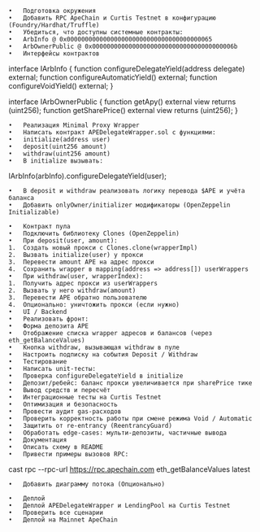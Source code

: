 	•	Подготовка окружения
	•	Добавить RPC ApeChain и Curtis Testnet в конфигурацию (Foundry/Hardhat/Truffle)
	•	Убедиться, что доступны системные контракты:
	•	ArbInfo @ 0x0000000000000000000000000000000000000065
	•	ArbOwnerPublic @ 0x000000000000000000000000000000000000006b
	•	Интерфейсы контрактов

interface IArbInfo {
    function configureDelegateYield(address delegate) external;
    function configureAutomaticYield() external;
    function configureVoidYield() external;
}

interface IArbOwnerPublic {
    function getApy() external view returns (uint256);
    function getSharePrice() external view returns (uint256);
}


	•	Реализация Minimal Proxy Wrapper
	•	Написать контракт APEDelegateWrapper.sol с функциями:
	•	initialize(address user)
	•	deposit(uint256 amount)
	•	withdraw(uint256 amount)
	•	В initialize вызывать:

IArbInfo(arbInfo).configureDelegateYield(user);


	•	В deposit и withdraw реализовать логику перевода $APE и учёта баланса
	•	Добавить onlyOwner/initializer модификаторы (OpenZeppelin Initializable)

	•	Контракт пула
	•	Подключить библиотеку Clones (OpenZeppelin)
	•	При deposit(user, amount):
	1.	Создать новый прокси с Clones.clone(wrapperImpl)
	2.	Вызвать initialize(user) у прокси
	3.	Перевести amount APE на адрес прокси
	4.	Сохранить wrapper в mapping(address => address[]) userWrappers
	•	При withdraw(user, wrapperIndex):
	1.	Получить адрес прокси из userWrappers
	2.	Вызвать у него withdraw(amount)
	3.	Перевести APE обратно пользователю
	4.	Опционально: уничтожить прокси (если нужно)
	•	UI / Backend
	•	Реализовать фронт:
	•	Форма депозита APE
	•	Отображение списка wrapper адресов и балансов (через eth_getBalanceValues)
	•	Кнопка withdraw, вызывающая withdraw в пуле
	•	Настроить подписку на события Deposit / Withdraw
	•	Тестирование
	•	Написать unit-тесты:
	•	Проверка configureDelegateYield в initialize
	•	Депозит/ребейс: баланс прокси увеличивается при sharePrice тике
	•	Вывод средств и пересчёт
	•	Интеграционные тесты на Curtis Testnet
	•	Оптимизация и безопасность
	•	Провести аудит gas-расходов
	•	Проверить корректность работы при смене режима Void / Automatic
	•	Защитить от re-entrancy (ReentrancyGuard)
	•	Обработать edge-cases: мульти-депозиты, частичные вывода
	•	Документация
	•	Описать схему в README
	•	Привести примеры вызовов RPC:

cast rpc --rpc-url https://rpc.apechain.com eth_getBalanceValues <wrapperAddr> latest


	•	Добавить диаграмму потока (Опционально)

	•	Деплой
	•	Деплой APEDelegateWrapper и LendingPool на Curtis Testnet
	•	Проверить все сценарии
	•	Деплой на Mainnet ApeChain